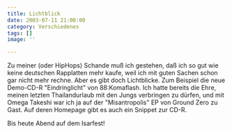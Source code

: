```yaml
---
title: Lichtblick
date: 2003-07-11 21:00:00
category: Verschiedenes
tags: []
image: ''

---
```


Zu meiner (oder HipHops) Schande muß ich gestehen, daß ich so gut wie keine deutschen Rapplatten mehr kaufe, weil ich mit guten Sachen schon gar nicht mehr rechne. Aber es gibt doch Lichtblicke. Zum Beispiel die neue Demo-CD-R "Eindringlicht" von 88:Komaflash. Ich hatte bereits die Ehre, meinen letzten Thailandurlaub mit den Jungs verbringen zu dürfen, und mit Omega Takeshi war ich ja auf der "Misantropolis" EP von Ground Zero zu Gast. Auf deren Homepage gibt es auch ein Snippet zur CD-R.  

Bis heute Abend auf dem Isarfest!
